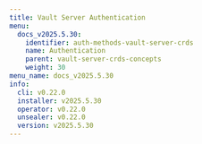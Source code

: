 ```yaml
---
title: Vault Server Authentication
menu:
  docs_v2025.5.30:
    identifier: auth-methods-vault-server-crds
    name: Authentication
    parent: vault-server-crds-concepts
    weight: 30
menu_name: docs_v2025.5.30
info:
  cli: v0.22.0
  installer: v2025.5.30
  operator: v0.22.0
  unsealer: v0.22.0
  version: v2025.5.30
---
```



